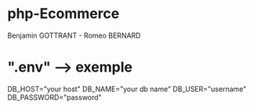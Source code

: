 # php-Ecommerce

Benjamin GOTTRANT - Romeo BERNARD

# ".env" --> exemple

DB_HOST="your host"
DB_NAME="your db name"
DB_USER="username"
DB_PASSWORD="password"
